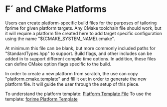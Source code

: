 # F´ and CMake Platforms

Users can create platform-specific build files for the purposes of tailoring fprime
for given platform targets. Any CMake toolchain file should work, but it will require a platform file
created here to add target specific configuration using the name "${CMAKE_SYSTEM_NAME}.cmake".

At minimum this file can be blank, but more commonly included paths for "StandardTypes.hpp" to support.
Build flags, and other includes can be added in to support different compile time options. In addition,
these files can define CMake option flags specific to the build.

In order to create a new platform from scratch, the use can copy "platform.cmake.template" and fill it
out in order to generate the new platform file. It will guide the user through the setup of this
piece.

To understand the platform template: [Platform Template File](./platform-template.md)
To use the template: [fprime Platform Template](https://github.com/nasa/fprime/cmake/platform/platform.cmake.template)